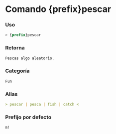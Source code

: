 # Comando {prefix}pescar

### Uso
```css
> {prefix}pescar
```

### Retorna
```md
Pescas algo aleatorio.
```

### Categoría
```md
Fun
```

### Alias
```md
> pescar | pesca | fish | catch <
```

### Prefijo por defecto
```css
m!
```